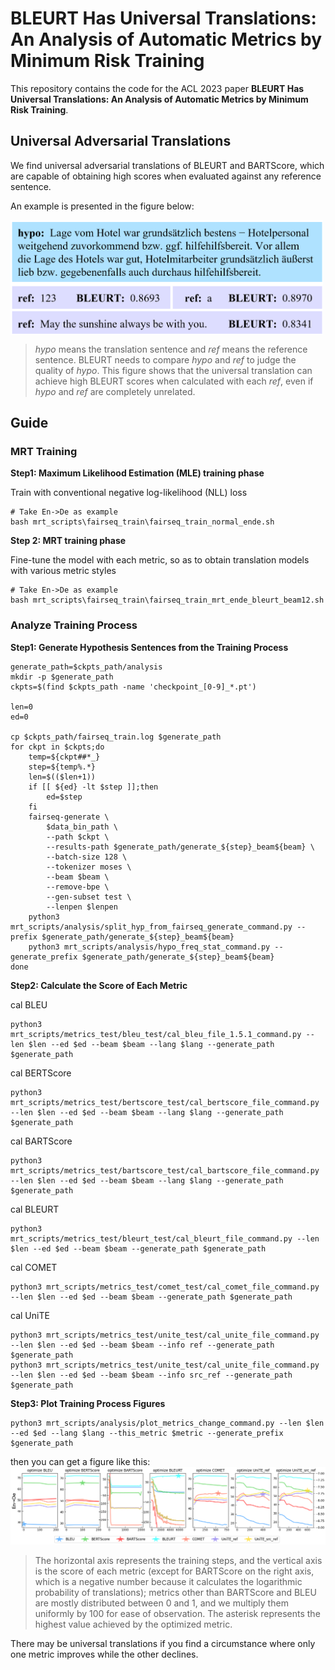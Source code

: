 # BLEURT Has Universal Translations: An Analysis of Automatic Metrics by Minimum Risk Training

This repository contains the code for the ACL 2023 paper **BLEURT Has Universal Translations: An Analysis of Automatic Metrics by Minimum Risk Training**.
 

## Universal Adversarial Translations
We find universal adversarial translations of BLEURT and BARTScore, which are capable of obtaining high scores when evaluated against any reference sentence.

An example is presented in the figure below:


<img src="figures/bleurt_universal_translation_example.png" width = "500" alt="bleurt_universal_translation_example" align=center />

 > $hypo$ means the translation sentence and $ref$ means the reference sentence. BLEURT needs to compare $hypo$ and $ref$ to judge the quality of $hypo$. This figure shows that the universal translation can achieve high BLEURT scores when calculated with each $ref$, even if $hypo$ and $ref$ are completely unrelated.


## Guide
### MRT Training
**Step1: Maximum Likelihood Estimation (MLE) training phase**

Train with conventional negative log-likelihood (NLL) loss

```
# Take En->De as example
bash mrt_scripts\fairseq_train\fairseq_train_normal_ende.sh
```

**Step 2:  MRT training phase**

Fine-tune the model with each metric, so as to obtain translation models with various metric styles

```
# Take En->De as example
bash mrt_scripts\fairseq_train\fairseq_train_mrt_ende_bleurt_beam12.sh
```

### Analyze Training Process
**Step1: Generate Hypothesis Sentences from the Training Process**
```
generate_path=$ckpts_path/analysis
mkdir -p $generate_path
ckpts=$(find $ckpts_path -name 'checkpoint_[0-9]_*.pt')

len=0
ed=0

cp $ckpts_path/fairseq_train.log $generate_path
for ckpt in $ckpts;do
    temp=${ckpt##*_}
    step=${temp%.*}
    len=$(($len+1))
    if [[ ${ed} -lt $step ]];then 
        ed=$step
    fi
    fairseq-generate \
        $data_bin_path \
        --path $ckpt \
        --results-path $generate_path/generate_${step}_beam${beam} \
        --batch-size 128 \
        --tokenizer moses \
        --beam $beam \
        --remove-bpe \
        --gen-subset test \
        --lenpen $lenpen
    python3 mrt_scripts/analysis/split_hyp_from_fairseq_generate_command.py --prefix $generate_path/generate_${step}_beam${beam}
    python3 mrt_scripts/analysis/hypo_freq_stat_command.py --generate_prefix $generate_path/generate_${step}_beam${beam}
done
```

**Step2: Calculate the Score of Each Metric**

cal BLEU
```
python3 mrt_scripts/metrics_test/bleu_test/cal_bleu_file_1.5.1_command.py --len $len --ed $ed --beam $beam --lang $lang --generate_path $generate_path
```

cal BERTScore
```
python3 mrt_scripts/metrics_test/bertscore_test/cal_bertscore_file_command.py --len $len --ed $ed --beam $beam --lang $lang --generate_path $generate_path
```

cal BARTScore
```
python3 mrt_scripts/metrics_test/bartscore_test/cal_bartscore_file_command.py --len $len --ed $ed --beam $beam --lang $lang --generate_path $generate_path
```

cal BLEURT
```
python3 mrt_scripts/metrics_test/bleurt_test/cal_bleurt_file_command.py --len $len --ed $ed --beam $beam --generate_path $generate_path
```

cal COMET
```
python3 mrt_scripts/metrics_test/comet_test/cal_comet_file_command.py --len $len --ed $ed --beam $beam --generate_path $generate_path
```

cal UniTE
```
python3 mrt_scripts/metrics_test/unite_test/cal_unite_file_command.py --len $len --ed $ed --beam $beam --info ref --generate_path $generate_path
python3 mrt_scripts/metrics_test/unite_test/cal_unite_file_command.py --len $len --ed $ed --beam $beam --info src_ref --generate_path $generate_path
```

**Step3: Plot Training Process Figures**
```
python3 mrt_scripts/analysis/plot_metrics_change_command.py --len $len --ed $ed --lang $lang --this_metric $metric --generate_prefix $generate_path
```
then you can get a figure like this:
![mrt_plot_metrics_en2de](figures/mrt_plot_metrics_en2de.png "mrt_plot_metrics_en2de")
> The horizontal axis represents the training steps, and the vertical axis is the score of each metric  (except for BARTScore on the right axis, which is a negative number because it calculates the logarithmic probability of translations); metrics other than BARTScore and BLEU are mostly distributed between 0 and 1, and we multiply them uniformly by 100 for ease of observation. The asterisk represents the highest value achieved by the optimized metric.

There may be universal translations if you find a circumstance where only one metric improves while the other declines.